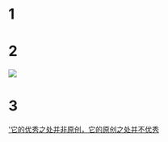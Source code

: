 # 1
# 2
![](https://image-static.segmentfault.com/359/761/3597614200-5a0a8bd55c723_articlex)
# 3
['它的优秀之处并非原创，它的原创之处并不优秀](http://www.ruanyifeng.com/blog/2011/06/birth_of_javascript.html)
